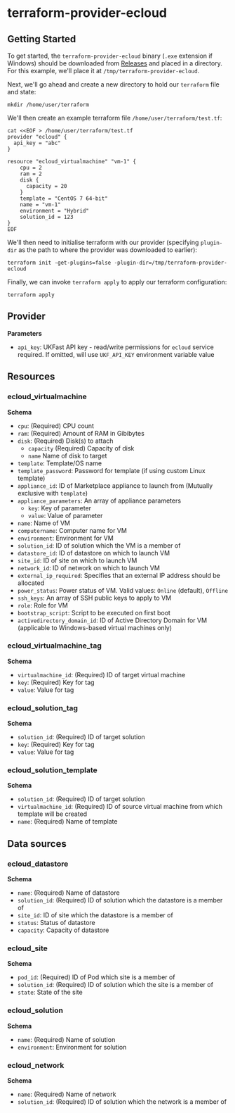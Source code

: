# terraform-provider-ecloud

## Getting Started

To get started, the `terraform-provider-ecloud` binary (`.exe` extension if Windows) should be downloaded from [Releases](https://github.com/ukfast/terraform-provider-ecloud/releases) and placed in a directory. For this example,
we'll place it at `/tmp/terraform-provider-ecloud`.

Next, we'll go ahead and create a new directory to hold our `terraform` file and state:

```console
mkdir /home/user/terraform
```

We'll then create an example terraform file `/home/user/terraform/test.tf`:

```console
cat <<EOF > /home/user/terraform/test.tf
provider "ecloud" {
  api_key = "abc"
}

resource "ecloud_virtualmachine" "vm-1" {
    cpu = 2
    ram = 2
    disk {
      capacity = 20
    }
    template = "CentOS 7 64-bit"
    name = "vm-1"
    environment = "Hybrid"
    solution_id = 123
}
EOF
```

We'll then need to initialise terraform with our provider (specifying `plugin-dir` as the path to where the provider was downloaded to earlier):

```console
terraform init -get-plugins=false -plugin-dir=/tmp/terraform-provider-ecloud
```

Finally, we can invoke `terraform apply` to apply our terraform configuration:

```console
terraform apply
```

## Provider

**Parameters**

- `api_key`: UKFast API key - read/write permissions for `ecloud` service required. If omitted, will use `UKF_API_KEY` environment variable value

## Resources

### ecloud_virtualmachine

**Schema**

- `cpu`: (Required) CPU count
- `ram`: (Required) Amount of RAM in Gibibytes
- `disk`: (Required) Disk(s) to attach
  - `capacity` (Required) Capacity of disk
  - `name` Name of disk to target
- `template`: Template/OS name
- `template_password`: Password for template (if using custom Linux template)
- `appliance_id`: ID of Marketplace appliance to launch from (Mutually exclusive with `template`)
- `appliance_parameters`: An array of appliance parameters
  - `key`: Key of parameter
  - `value`: Value of parameter
- `name`: Name of VM
- `computername`: Computer name for VM
- `environment`: Environment for VM
- `solution_id`: ID of solution which the VM is a member of
- `datastore_id`: ID of datastore on which to launch VM
- `site_id`: ID of site on which to launch VM
- `network_id`: ID of network on which to launch VM
- `external_ip_required`: Specifies that an external IP address should be allocated
- `power_status`: Power status of VM. Valid values: `Online` (default), `Offline`
- `ssh_keys`: An array of SSH public keys to apply to VM
- `role`: Role for VM
- `bootstrap_script`: Script to be executed on first boot
- `activedirectory_domain_id`: ID of Active Directory Domain for VM (applicable to Windows-based virtual machines only)

### ecloud_virtualmachine_tag

**Schema**

- `virtualmachine_id`: (Required) ID of target virtual machine
- `key`: (Required) Key for tag
- `value`: Value for tag

### ecloud_solution_tag

**Schema**

- `solution_id`: (Required) ID of target solution
- `key`: (Required) Key for tag
- `value`: Value for tag

### ecloud_solution_template

**Schema**

- `solution_id`: (Required) ID of target solution
- `virtualmachine_id`: (Required) ID of source virtual machine from which template will be created
- `name`: (Required) Name of template

## Data sources

### ecloud_datastore

**Schema**

- `name`: (Required) Name of datastore
- `solution_id`: (Required) ID of solution which the datastore is a member of
- `site_id`: ID of site which the datastore is a member of
- `status`: Status of datastore
- `capacity`: Capacity of datastore

### ecloud_site

**Schema**

- `pod_id`: (Required) ID of Pod which site is a member of
- `solution_id`: (Required) ID of solution which the site is a member of
- `state`: State of the site

### ecloud_solution

**Schema**

- `name`: (Required) Name of solution
- `environment`: Environment for solution

### ecloud_network

**Schema**

- `name`: (Required) Name of network
- `solution_id`: (Required) ID of solution which the network is a member of
